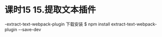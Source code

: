 # 课时15 15.提取文本插件
  -extract-text-webpack-plugin 下载安装 
  $ npm install extract-text-webpack-plugin --save-dev
